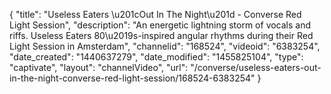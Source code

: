 {
    "title": "Useless Eaters \u201cOut In The Night\u201d - Converse Red Light Session",
    "description": "An energetic lightning storm of vocals and riffs. Useless Eaters 80\u2019s-inspired angular rhythms during their Red Light Session in Amsterdam",
    "channelid": "168524",
    "videoid": "6383254",
    "date_created": "1440637279",
    "date_modified": "1455825104",
    "type": "captivate",
    "layout": "channelVideo",
    "url": "\/converse\/useless-eaters-out-in-the-night-converse-red-light-session\/168524-6383254"
}